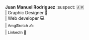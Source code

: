 **Juan Manuel Rodriguez** :suspect: :argentina: <br> 
    | Graphic Designer 📝<br> | Web developer 💻<br> 
    | <a style=" text-decoration: none; color: #000; font-size: 12px;" href="https://www.instagram.com/amgsketch/"> AmgSketch ✍️</a><br>
    | <a style=" text-decoration: none; color: #000; font-size: 12px;" href="https://www.linkedin.com/in/juan-manuel-rodriguez-5a45431a8/"> LinkedIn 🔗</a><br>

                                    
                                   
                                   
